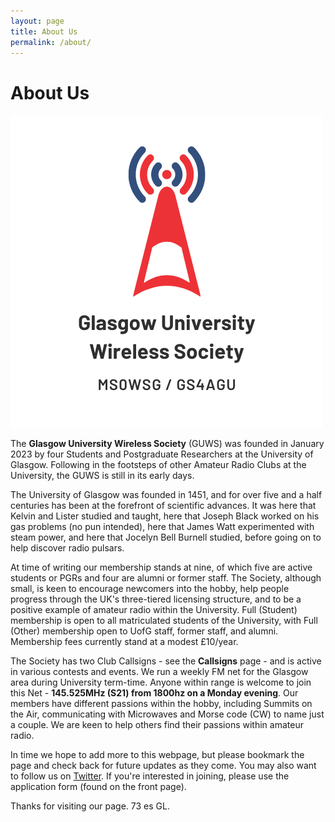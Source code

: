 ```yaml
---
layout: page
title: About Us
permalink: /about/
---
```


# About Us

![The GUWS logo](/images/logo.png)

The **Glasgow University Wireless Society** (GUWS) was founded in January 2023 by four Students and Postgraduate Researchers at the University of Glasgow. Following in the footsteps of other Amateur Radio Clubs at the University, the GUWS is still in its early days.

The University of Glasgow was founded in 1451, and for over five and a half centuries has been at the forefront of scientific advances. It was here that Kelvin and Lister studied and taught, here that Joseph Black worked on his gas problems (no pun intended), here that James Watt experimented with steam power, and here that Jocelyn Bell Burnell studied, before going on to help discover radio pulsars.

At time of writing our membership stands at nine, of which five are active students or PGRs and four are alumni or former staff. The Society, although small, is keen to encourage newcomers into the hobby, help people progress through the UK's three-tiered licensing structure, and to be a positive example of amateur radio within the University. Full (Student) membership is open to all matriculated students of the University, with Full (Other) membership open to UofG staff, former staff, and alumni. Membership fees currently stand at a modest £10/year.

The Society has two Club Callsigns - see the **Callsigns** page - and is active in various contests and events. We run a weekly FM net for the Glasgow area during University term-time. Anyone within range is welcome to join this Net - **145.525MHz (S21) from 1800hz on a Monday evening**. Our members have different passions within the hobby, including Summits on the Air, communicating with Microwaves and Morse code (CW) to name just a couple. We are keen to help others find their passions within amateur radio.

In time we hope to add more to this webpage, but please bookmark the page and check back for future updates as they come. You may also want to follow us on [Twitter](https://www.twitter.com/mm0wsg "Our Twitter page"). If you're interested in joining, please use the application form (found on the front page).

Thanks for visiting our page. 73 es GL.
